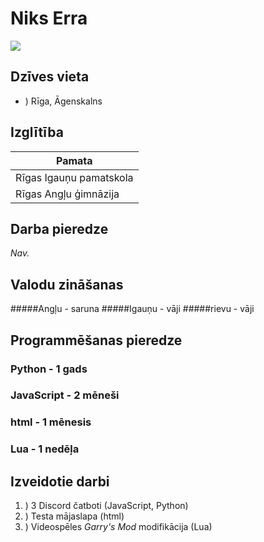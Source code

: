 # Niks Erra
![](https://lastfm.freetls.fastly.net/i/u/ar0/3c54d32ddc5118aeb92fe88f3434a00f.png)
## Dzīves vieta
* ) Rīga, Āgenskalns
## Izglītība
|Pamata|
|---|
|Rīgas Igauņu pamatskola|
|Rīgas Angļu ģimnāzija|
## Darba pieredze
_Nav._

## Valodu zināšanas
#####Angļu - saruna
#####Igauņu - vāji
#####rievu - vāji

## Programmēšanas pieredze
### Python - 1 gads
### JavaScript - 2 mēneši
### html - 1 mēnesis
### Lua - 1 nedēļa

## Izveidotie darbi

1. ) 3 Discord čatboti (JavaScript, Python)
2. ) Testa mājaslapa (html)
3. ) Videospēles _Garry's Mod_ modifikācija (Lua)